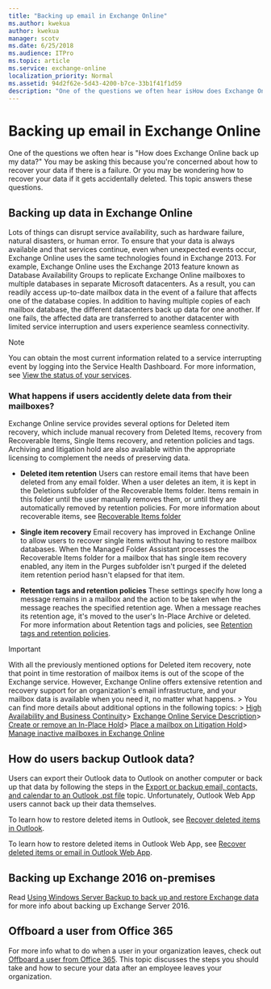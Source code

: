 ```yaml
---
title: "Backing up email in Exchange Online"
ms.author: kwekua
author: kwekua
manager: scotv
ms.date: 6/25/2018
ms.audience: ITPro
ms.topic: article
ms.service: exchange-online
localization_priority: Normal
ms.assetid: 94d2f62e-5d43-4200-b7ce-33b1f41f1d59
description: "One of the questions we often hear isHow does Exchange Online back up my data?You may be asking this because you're concerned about how to recover your data if there is a failure. Or you may be wondering how to recover your data if it gets accidentally deleted. This topic answers these questions."
---
```


# Backing up email in Exchange Online

One of the questions we often hear is "How does Exchange Online back up my data?" You may be asking this because you're concerned about how to recover your data if there is a failure. Or you may be wondering how to recover your data if it gets accidentally deleted. This topic answers these questions.
  
## Backing up data in Exchange Online

Lots of things can disrupt service availability, such as hardware failure, natural disasters, or human error. To ensure that your data is always available and that services continue, even when unexpected events occur, Exchange Online uses the same technologies found in Exchange 2013. For example, Exchange Online uses the Exchange 2013 feature known as Database Availability Groups to replicate Exchange Online mailboxes to multiple databases in separate Microsoft datacenters. As a result, you can readily access up-to-date mailbox data in the event of a failure that affects one of the database copies. In addition to having multiple copies of each mailbox database, the different datacenters back up data for one another. If one fails, the affected data are transferred to another datacenter with limited service interruption and users experience seamless connectivity.
  
> [!NOTE]
> You can obtain the most current information related to a service interrupting event by logging into the Service Health Dashboard. For more information, see [View the status of your services](https://go.microsoft.com/fwlink/?LinkId=786661). 
  
### What happens if users accidently delete data from their mailboxes?

Exchange Online service provides several options for Deleted item recovery, which include manual recovery from Deleted Items, recovery from Recoverable Items, Single Items recovery, and retention policies and tags. Archiving and litigation hold are also available within the appropriate licensing to complement the needs of preserving data.
  
- **Deleted item retention** Users can restore email items that have been deleted from any email folder. When a user deletes an item, it is kept in the Deletions subfolder of the Recoverable Items folder. Items remain in this folder until the user manually removes them, or until they are automatically removed by retention policies. For more information about recoverable items, see [Recoverable Items folder](http://technet.microsoft.com/library/efc48fb4-2ed8-4d05-93af-f3505fbc389d.aspx)
    
- **Single item recovery** Email recovery has improved in Exchange Online to allow users to recover single items without having to restore mailbox databases. When the Managed Folder Assistant processes the Recoverable Items folder for a mailbox that has single item recovery enabled, any item in the Purges subfolder isn't purged if the deleted item retention period hasn't elapsed for that item. 
    
- **Retention tags and retention policies** These settings specify how long a message remains in a mailbox and the action to be taken when the message reaches the specified retention age. When a message reaches its retention age, it's moved to the user's In-Place Archive or deleted. For more information about Retention tags and policies, see [Retention tags and retention policies](security-and-compliance/messaging-records-management/retention-tags-and-policies.md).
    
> [!IMPORTANT]
>  With all the previously mentioned options for Deleted item recovery, note that point in time restoration of mailbox items is out of the scope of the Exchange service. However, Exchange Online offers extensive retention and recovery support for an organization's email infrastructure, and your mailbox data is available when you need it, no matter what happens. >  You can find more details about additional options in the following topics: > [High Availability and Business Continuity](http://technet.microsoft.com/library/7b03465e-3b9c-4500-8956-a83377f4c2c3.aspx)> [Exchange Online Service Description](http://technet.microsoft.com/library/7a83da3c-3b6d-4f86-ad4d-6104707cd0ec.aspx)> [Create or remove an In-Place Hold](security-and-compliance/create-or-remove-in-place-holds.md)> [Place a mailbox on Litigation Hold](http://technet.microsoft.com/library/adee4621-3626-4aec-aa53-00b35ff0d0b0.aspx)> [Manage inactive mailboxes in Exchange Online](http://technet.microsoft.com/library/c60e9ae7-dd02-4c5f-9f5d-7626a9101094.aspx)
  
## How do users backup Outlook data?

Users can export their Outlook data to Outlook on another computer or back up that data by following the steps in the [Export or backup email, contacts, and calendar to an Outlook .pst file](https://go.microsoft.com/fwlink/p/?LinkId=325560) topic. Unfortunately, Outlook Web App users cannot back up their data themselves. 
  
To learn how to restore deleted items in Outlook, see [Recover deleted items in Outlook](https://support.office.com/en-us/article/Recover-deleted-items-in-Outlook-for-Windows-49e81f3c-c8f4-4426-a0b9-c0fd751d48ce?CorrelationId=a8a3b0dd-599f-44de-bbf8-70ae117aab62&amp;ui=en-US&amp;rs=en-US&amp;ad=US).
  
To learn how to restore deleted items in Outlook Web App, see [Recover deleted items or email in Outlook Web App](https://support.office.com/en-us/article/Recover-deleted-items-or-email-in-Outlook-Web-App-c3d8fc15-eeef-4f1c-81df-e27964b7edd4?ui=en-US&amp;rs=en-US&amp;ad=US).
  
## Backing up Exchange 2016 on-premises

Read [Using Windows Server Backup to back up and restore Exchange data](https://go.microsoft.com/fwlink/?LinkId=816871) for more info about backing up Exchange Server 2016. 
  
## Offboard a user from Office 365

For more info what to do when a user in your organization leaves, check out [Offboard a user from Office 365](https://go.microsoft.com/fwlink/?LinkId=816871). This topic discusses the steps you should take and how to secure your data after an employee leaves your organization.
  


